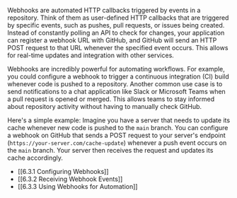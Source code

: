 Webhooks are automated HTTP callbacks triggered by events in a repository. Think of them as user-defined HTTP callbacks that are triggered by specific events, such as pushes, pull requests, or issues being created. Instead of constantly polling an API to check for changes, your application can register a webhook URL with GitHub, and GitHub will send an HTTP POST request to that URL whenever the specified event occurs. This allows for real-time updates and integration with other services.

Webhooks are incredibly powerful for automating workflows. For example, you could configure a webhook to trigger a continuous integration (CI) build whenever code is pushed to a repository. Another common use case is to send notifications to a chat application like Slack or Microsoft Teams when a pull request is opened or merged. This allows teams to stay informed about repository activity without having to manually check GitHub.

Here's a simple example: Imagine you have a server that needs to update its cache whenever new code is pushed to the `main` branch. You can configure a webhook on GitHub that sends a POST request to your server's endpoint (`https://your-server.com/cache-update`) whenever a push event occurs on the `main` branch. Your server then receives the request and updates its cache accordingly.

- [[6.3.1 Configuring Webhooks]]
- [[6.3.2 Receiving Webhook Events]]
- [[6.3.3 Using Webhooks for Automation]]